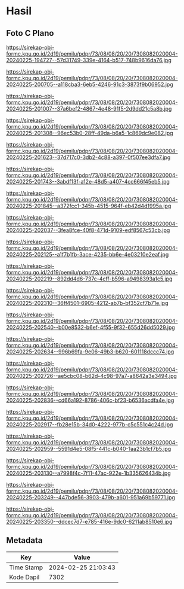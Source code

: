 # Hasil

## Foto C Plano

https://sirekap-obj-formc.kpu.go.id/2d19/pemilu/pdpr/73/08/08/20/20/7308082020004-20240225-194727--57d31749-339e-4164-b517-748b9616da76.jpg

https://sirekap-obj-formc.kpu.go.id/2d19/pemilu/pdpr/73/08/08/20/20/7308082020004-20240225-200705--a118cba3-6eb5-4246-91c3-3873f9b06952.jpg

https://sirekap-obj-formc.kpu.go.id/2d19/pemilu/pdpr/73/08/08/20/20/7308082020004-20240225-201007--37a6bef2-4867-4e48-91f5-2d9dd21c5a8b.jpg

https://sirekap-obj-formc.kpu.go.id/2d19/pemilu/pdpr/73/08/08/20/20/7308082020004-20240225-201308--96ec53b0-28ff-49da-b6a5-1c869dc9e082.jpg

https://sirekap-obj-formc.kpu.go.id/2d19/pemilu/pdpr/73/08/08/20/20/7308082020004-20240225-201623--37d717c0-3db2-4c88-a397-0f507ee3dfa7.jpg

https://sirekap-obj-formc.kpu.go.id/2d19/pemilu/pdpr/73/08/08/20/20/7308082020004-20240225-201743--3abdf13f-a12e-48d5-a407-4cc666f45eb5.jpg

https://sirekap-obj-formc.kpu.go.id/2d19/pemilu/pdpr/73/08/08/20/20/7308082020004-20240225-201845--a372fcc1-345b-4515-964f-eb42d4d1995a.jpg

https://sirekap-obj-formc.kpu.go.id/2d19/pemilu/pdpr/73/08/08/20/20/7308082020004-20240225-202037--3fea8fce-40f8-471d-9109-edf8567c53cb.jpg

https://sirekap-obj-formc.kpu.go.id/2d19/pemilu/pdpr/73/08/08/20/20/7308082020004-20240225-202125--a1f7b1fb-3ace-4235-bb6e-4e03210e2eaf.jpg

https://sirekap-obj-formc.kpu.go.id/2d19/pemilu/pdpr/73/08/08/20/20/7308082020004-20240225-202219--892dd4d6-737c-4cff-b596-a9498393a1c5.jpg

https://sirekap-obj-formc.kpu.go.id/2d19/pemilu/pdpr/73/08/08/20/20/7308082020004-20240225-202310--36ff4501-6905-4212-ab7b-bf352cf7b71e.jpg

https://sirekap-obj-formc.kpu.go.id/2d19/pemilu/pdpr/73/08/08/20/20/7308082020004-20240225-202540--b00e8532-b6ef-4f55-9f32-655d26dd5029.jpg

https://sirekap-obj-formc.kpu.go.id/2d19/pemilu/pdpr/73/08/08/20/20/7308082020004-20240225-202634--996b69fa-9e06-49b3-b620-601118dccc74.jpg

https://sirekap-obj-formc.kpu.go.id/2d19/pemilu/pdpr/73/08/08/20/20/7308082020004-20240225-202726--ae5cbc08-b62d-4c98-97a7-a8642a3e3494.jpg

https://sirekap-obj-formc.kpu.go.id/2d19/pemilu/pdpr/73/08/08/20/20/7308082020004-20240225-202836--cd66a192-8786-406c-bf23-b6536acdfa4e.jpg

https://sirekap-obj-formc.kpu.go.id/2d19/pemilu/pdpr/73/08/08/20/20/7308082020004-20240225-202917--fb28e15b-34d0-4222-977b-c5c551c4c24d.jpg

https://sirekap-obj-formc.kpu.go.id/2d19/pemilu/pdpr/73/08/08/20/20/7308082020004-20240225-202959--5591d4e5-08f5-441c-b040-1aa23b1cf7b5.jpg

https://sirekap-obj-formc.kpu.go.id/2d19/pemilu/pdpr/73/08/08/20/20/7308082020004-20240225-203130--a7998f4c-7f11-47ac-922e-1b335626434b.jpg

https://sirekap-obj-formc.kpu.go.id/2d19/pemilu/pdpr/73/08/08/20/20/7308082020004-20240225-203249--447bde56-3903-479b-a601-951a69b59771.jpg

https://sirekap-obj-formc.kpu.go.id/2d19/pemilu/pdpr/73/08/08/20/20/7308082020004-20240225-203350--ddcec7d7-e785-416e-9dc0-6211ab8510e6.jpg


## Metadata

| Key        | Value               |
| ---------- | ------------------- |
| Time Stamp | 2024-02-25 21:03:43 |
| Kode Dapil | 7302                |



